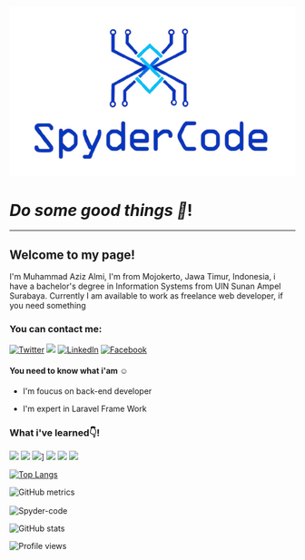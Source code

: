 ![header](https://github.com/Spyder-code/Spyder-code/blob/main/new-logo-bg.jpg)

# *Do some good things :handshake:*!

---

## Welcome to my page!

I'm Muhammad Aziz Almi, I'm from Mojokerto, Jawa Timur, Indonesia, i have a bachelor's degree in Information Systems from UIN Sunan Ampel Surabaya. Currently I am available to work as freelance web developer, if you need something

### You can contact me:

<p>
  <a href="https://twitter.com/luaysyauqillah" target="_blank"><img alt="Twitter" src="https://img.shields.io/badge/twitter-%231DA1F2.svg?&style=for-the-badge&logo=twitter&logoColor=white" /></a>
  <a href="#" target="_blank"><img src="https://img.shields.io/badge/ instagram %20-%23E4405F.svg?&style=for-the-badge&logo=Instagram&logoColor=white"/></a>
  <a href="https://www.linkedin.com/in/aziz-almi-b2a840184/" target="_blank"><img alt="LinkedIn" src="https://img.shields.io/badge/linkedin-%230077B5.svg?&style=for-the-badge&logo=linkedin&logoColor=white" /></a>
  <a href="#" target="_blank"><img alt="Facebook" src="https://img.shields.io/badge/facebook-%231877F2.svg?&style=for-the-badge&logo=facebook&logoColor=white"></></a>
 </p>
 
#### You need to know what i'am :relaxed:

- I'm foucus on back-end developer

- I'm expert in Laravel Frame Work


### What i've  learned:point_down:!

<p> 
  <img src="https://img.shields.io/badge/laravel%20-%23FF2D20.svg?&style=for-the-badge&logo=laravel&logoColor=white"/> 
  <img src="https://img.shields.io/badge/php-%23777BB4.svg?&style=for-the-badge&logo=php&logoColor=white"/>
  <img src="https://img.shields.io/badge/jquery%20-%230769AD.svg?&style=for-the-badge&logo=jquery&logoColor=white"/>]
  <img src="https://img.shields.io/badge/mysql-%2300f.svg?&style=for-the-badge&logo=mysql&logoColor=white"/>
  <img src="https://img.shields.io/badge/apache%20-%23D42029.svg?&style=for-the-badge&logo=apache&logoColor=white"/>
  <img src="https://img.shields.io/badge/Google%20Cloud%20-%234285F4.svg?&style=for-the-badge&logo=google-cloud&logoColor=white"/>
</p>

[![Top Langs](https://github-readme-stats.vercel.app/api/top-langs/?username=Spyder-code)](https://github.com/anuraghazra/github-readme-stats)

![GitHub metrics](https://metrics.lecoq.io/Spyder-code)  

<p><img align="center" src="https://github-readme-streak-stats.herokuapp.com/?user=Spyder-code&" alt="Spyder-code"/></p>

![GitHub stats](https://github-readme-stats.vercel.app/api?username=Spyder-code&show_icons=true&count_private=true) 

![Profile views](https://gpvc.arturio.dev/Spyder-code)

